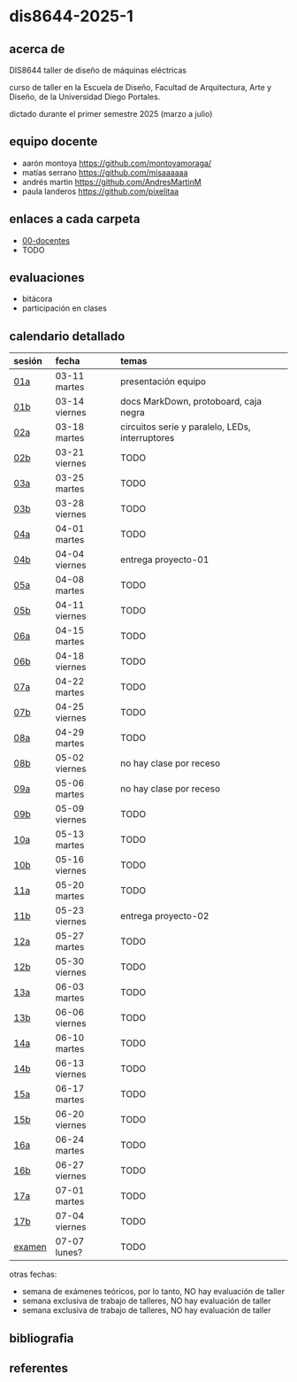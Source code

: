 # dis8644-2025-1

## acerca de

DIS8644 taller de diseño de máquinas eléctricas

curso de taller en la Escuela de Diseño, Facultad de Arquitectura, Arte y Diseño, de la Universidad Diego Portales.

dictado durante el primer semestre 2025 (marzo a julio)

## equipo docente

- aarón montoya <https://github.com/montoyamoraga/>
- matías serrano <https://github.com/misaaaaaa>
- andrés martin <https://github.com/AndresMartinM>
- paula landeros <https://github.com/pixelitaa>

## enlaces a cada carpeta

- [00-docentes](./00-docentes/)
- TODO

## evaluaciones

- bitácora
- participación en clases

## calendario detallado

| sesión                        | fecha        | temas                                           |
| :---------------------------- | :----------- | :---------------------------------------------- |
| [01a](00-docentes/sesion-01a/)| 03-11 martes | presentación equipo                             |
| [01b](00-docentes/sesion-01b/)| 03-14 viernes| docs MarkDown, protoboard, caja negra           |
| [02a](00-docentes/sesion-02a/)| 03-18 martes | circuitos serie y paralelo, LEDs, interruptores |
| [02b](00-docentes/sesion-02b/)| 03-21 viernes| TODO                                            |
| [03a](00-docentes/sesion-03a/)| 03-25 martes | TODO                                            |
| [03b](00-docentes/sesion-03b/)| 03-28 viernes| TODO                                            |
| [04a](00-docentes/sesion-04a/)| 04-01 martes | TODO                                            |
| [04b](00-docentes/sesion-04b/)| 04-04 viernes| entrega proyecto-01                             |
| [05a](00-docentes/sesion-05a/)| 04-08 martes | TODO                                            |
| [05b](00-docentes/sesion-05b/)| 04-11 viernes| TODO                                            |
| [06a](00-docentes/sesion-06a/)| 04-15 martes | TODO                                            |
| [06b](00-docentes/sesion-06b/)| 04-18 viernes| TODO                                            |
| [07a](00-docentes/sesion-07a/)| 04-22 martes | TODO                                            |
| [07b](00-docentes/sesion-07b/)| 04-25 viernes| TODO                                            |
| [08a](00-docentes/sesion-08a/)| 04-29 martes | TODO                                            |
| [08b](00-docentes/sesion-08b/)| 05-02 viernes| no hay clase por receso                         |
| [09a](00-docentes/sesion-09a/)| 05-06 martes | no hay clase por receso                         |
| [09b](00-docentes/sesion-09b/)| 05-09 viernes| TODO                                            |
| [10a](00-docentes/sesion-10a/)| 05-13 martes | TODO                                            |
| [10b](00-docentes/sesion-10b/)| 05-16 viernes| TODO                                            |
| [11a](00-docentes/sesion-11a/)| 05-20 martes | TODO                                            |
| [11b](00-docentes/sesion-11b/)| 05-23 viernes| entrega proyecto-02                             |
| [12a](00-docentes/sesion-12a/)| 05-27 martes | TODO                                            |
| [12b](00-docentes/sesion-12b/)| 05-30 viernes| TODO                                            |
| [13a](00-docentes/sesion-13a/)| 06-03 martes | TODO                                            |
| [13b](00-docentes/sesion-13b/)| 06-06 viernes| TODO                                            |
| [14a](00-docentes/sesion-14a/)| 06-10 martes | TODO                                            |
| [14b](00-docentes/sesion-14b/)| 06-13 viernes| TODO                                            |
| [15a](00-docentes/sesion-15a/)| 06-17 martes | TODO                                            |
| [15b](00-docentes/sesion-15b/)| 06-20 viernes| TODO                                            |
| [16a](00-docentes/sesion-16a/)| 06-24 martes | TODO                                            |
| [16b](00-docentes/sesion-16b/)| 06-27 viernes| TODO                                            |
| [17a](00-docentes/sesion-17a/)| 07-01 martes | TODO                                            |
| [17b](00-docentes/sesion-17b/)| 07-04 viernes| TODO                                            |
| [examen](examen/)             | 07-07 lunes? | TODO                                            |

otras fechas:

- semana de exámenes teóricos, por lo tanto, NO hay evaluación de taller
- semana exclusiva de trabajo de talleres, NO hay evaluación de taller
- semana exclusiva de trabajo de talleres, NO hay evaluación de taller

## bibliografia

## referentes

